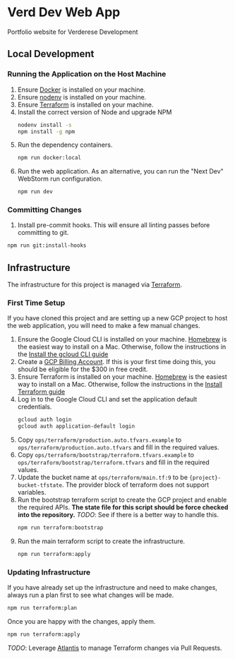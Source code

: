 # Verd Dev Web App

Portfolio website for Verderese Development

## Local Development

### Running the Application on the Host Machine

1. Ensure [Docker](https://www.docker.com/) is installed on your machine.
2. Ensure [nodenv](https://github.com/nodenv/nodenv) is installed on your machine.
3. Ensure [Terraform](https://developer.hashicorp.com/terraform/install) is installed on your machine.
4. Install the correct version of Node and upgrade NPM
   ```bash
   nodenv install -s
   npm install -g npm
   ```
5. Run the dependency containers.
   ```bash
   npm run docker:local
   ```
6. Run the web application. As an alternative, you can run the "Next Dev" WebStorm run configuration.
   ```bash
   npm run dev
   ```

### Committing Changes

1. Install pre-commit hooks. This will ensure all linting passes before committing to git.

```bash
npm run git:install-hooks
```

## Infrastructure

The infrastructure for this project is managed via [Terraform](https://www.terraform.io/).

### First Time Setup

If you have cloned this project and are setting up a new GCP project to host the web application, you will need to make a few manual changes.

1. Ensure the Google Cloud CLI is installed on your machine. [Homebrew](https://formulae.brew.sh/cask/google-cloud-sdk) is the easiest way to install on a Mac. Otherwise, follow the instructions in the [Install the gcloud CLI guide](https://cloud.google.com/sdk/docs/install)
2. Create a [GCP Billing Account](https://console.cloud.google.com/billing/). If this is your first time doing this, you should be eligible for the $300 in free credit.
3. Ensure Terraform is installed on your machine. [Homebrew](https://formulae.brew.sh/formula/terraform) is the easiest way to install on a Mac. Otherwise, follow the instructions in the [Install Terraform guide](https://learn.hashicorp.com/tutorials/terraform/install-cli)
4. Log in to the Google Cloud CLI and set the application default credentials.
   ```bash
   gcloud auth login
   gcloud auth application-default login
   ```
5. Copy `ops/terraform/production.auto.tfvars.example` to `ops/terraform/production.auto.tfvars` and fill in the required values.
6. Copy `ops/terraform/bootstrap/terraform.tfvars.example` to `ops/terraform/bootstrap/terraform.tfvars` and fill in the required values.
7. Update the bucket name at `ops/terraform/main.tf:9` to be `{project}-bucket-tfstate`. The provider block of terraform does not support variables.
8. Run the bootstrap terraform script to create the GCP project and enable the required APIs. **The state file for this script should be force checked into the repository.** _TODO_: See if there is a better way to handle this.
   ```bash
   npm run terraform:bootstrap
   ```
9. Run the main terraform script to create the infrastructure.
   ```bash
   npm run terraform:apply
   ```

### Updating Infrastructure

If you have already set up the infrastructure and need to make changes, always run a plan first to see what changes will be made.

```bash
npm run terraform:plan
```

Once you are happy with the changes, apply them.

```bash
npm run terraform:apply
```

_TODO_: Leverage [Atlantis](https://www.runatlantis.io/) to manage Terraform changes via Pull Requests.
